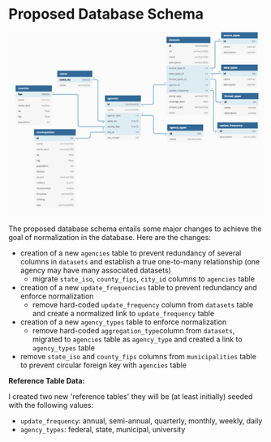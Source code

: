 # Proposed Database Schema

![Overview of the Proposed Schema in DoltHub](../.gitbook/assets/image.png)

The proposed database schema entails some major changes to achieve the goal of normalization in the database. Here are the changes:

* creation of a new `agencies` table to prevent redundancy of several columns in `datasets` and establish a true one-to-many relationship \(one agency may have many associated datasets\)
  * migrate `state_iso`, `county_fips`, `city_id` columns to `agencies` table
* creation of a new `update_frequencies` table to prevent redundancy and enforce normalization
  * remove hard-coded `update_frequency` column from `datasets` table and create a normalized link to `update_frequency` table
* creation of a new `agency_types` table to enforce normalization
  * remove hard-coded `aggregation_type`column from `datasets`, migrated to `agencies` table as `agency_type` and created a link to `agency_types` table
* remove `state_iso` and `county_fips`  columns from `municipalities` table to prevent circular foreign key with  `agencies` table

**Reference Table Data:**

I created two new  'reference tables' they will be \(at least initially\) seeded with the following values:

* `update_frequency`: annual, semi-annual, quarterly, monthly, weekly, daily
* `agency_types`: federal, state, municipal, university

